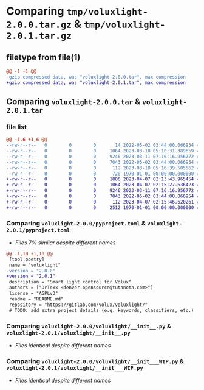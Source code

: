 # Comparing `tmp/voluxlight-2.0.0.tar.gz` & `tmp/voluxlight-2.0.1.tar.gz`

## filetype from file(1)

```diff
@@ -1 +1 @@
-gzip compressed data, was "voluxlight-2.0.0.tar", max compression
+gzip compressed data, was "voluxlight-2.0.1.tar", max compression
```

## Comparing `voluxlight-2.0.0.tar` & `voluxlight-2.0.1.tar`

### file list

```diff
@@ -1,6 +1,6 @@
--rw-r--r--   0        0        0       14 2022-05-02 03:44:00.066954 voluxlight-2.0.0/README.md
--rw-r--r--   0        0        0     1064 2023-03-18 05:10:31.389659 voluxlight-2.0.0/pyproject.toml
--rw-r--r--   0        0        0     9246 2023-03-11 07:16:16.956772 voluxlight-2.0.0/voluxlight/__init__.py
--rw-r--r--   0        0        0     7043 2022-05-02 03:44:00.066954 voluxlight-2.0.0/voluxlight/__init___WIP.py
--rw-r--r--   0        0        0      112 2023-03-18 05:16:39.505562 voluxlight-2.0.0/voluxlight/__version__.py
--rw-r--r--   0        0        0      720 1970-01-01 00:00:00.000000 voluxlight-2.0.0/PKG-INFO
+-rw-r--r--   0        0        0     1806 2023-04-07 02:13:43.965454 voluxlight-2.0.1/README.md
+-rw-r--r--   0        0        0     1064 2023-04-07 02:15:27.636423 voluxlight-2.0.1/pyproject.toml
+-rw-r--r--   0        0        0     9246 2023-03-11 07:16:16.956772 voluxlight-2.0.1/voluxlight/__init__.py
+-rw-r--r--   0        0        0     7043 2022-05-02 03:44:00.066954 voluxlight-2.0.1/voluxlight/__init___WIP.py
+-rw-r--r--   0        0        0      112 2023-04-07 02:15:46.620261 voluxlight-2.0.1/voluxlight/__version__.py
+-rw-r--r--   0        0        0     2512 1970-01-01 00:00:00.000000 voluxlight-2.0.1/PKG-INFO
```

### Comparing `voluxlight-2.0.0/pyproject.toml` & `voluxlight-2.0.1/pyproject.toml`

 * *Files 7% similar despite different names*

```diff
@@ -1,10 +1,10 @@
 [tool.poetry]
 name = "voluxlight"
-version = "2.0.0"
+version = "2.0.1"
 description = "Smart light control for Volux"
 authors = ["DrTexx <denver.opensource@tutanota.com>"]
 license = "AGPLv3"
 readme = "README.md"
 repository = "https://gitlab.com/volux/voluxlight/"
 # TODO: add extra project details (e.g. keywords, classifiers, etc.)
```

### Comparing `voluxlight-2.0.0/voluxlight/__init__.py` & `voluxlight-2.0.1/voluxlight/__init__.py`

 * *Files identical despite different names*

### Comparing `voluxlight-2.0.0/voluxlight/__init___WIP.py` & `voluxlight-2.0.1/voluxlight/__init___WIP.py`

 * *Files identical despite different names*

